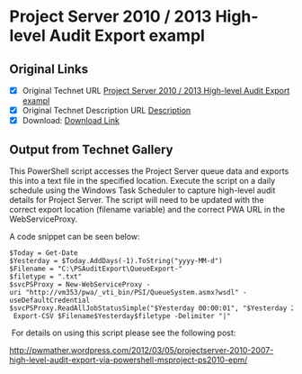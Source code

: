 # Project Server 2010 / 2013 High-level Audit Export exampl

## Original Links

- [x] Original Technet URL [Project Server 2010 / 2013 High-level Audit Export exampl](https://gallery.technet.microsoft.com/Server-2010-High-level-e9c6ad09)
- [x] Original Technet Description URL [Description](https://gallery.technet.microsoft.com/Server-2010-High-level-e9c6ad09/description)
- [x] Download: [Download Link](Download\QueuejobstatusAudit.ps1)

## Output from Technet Gallery

This PowerShell script accesses the Project Server queue data and exports this into a text file in the specified location. Execute the script on a daily schedule using the Windows Task Scheduler to capture high-level audit details for Project Server. The  script will need to be updated with the correct export location (filename variable) and the correct PWA URL in the WebServiceProxy.

A code snippet can be seen below:

```
$Today = Get-Date
$Yesterday = $Today.AddDays(-1).ToString("yyyy-MM-d")
$Filename = "C:\PSAuditExport\QueueExport-"
$filetype = ".txt"
$svcPSProxy = New-WebServiceProxy -uri "http://vm353/pwa/_vti_bin/PSI/QueueSystem.asmx?wsdl" -useDefaultCredential
$svcPSProxy.ReadAllJobStatusSimple("$Yesterday 00:00:01", "$Yesterday 23:59:59", "200", "0", "QueueCompletedTime" ,"Ascending").Status | Export-CSV $Filename$Yesterday$filetype -Delimiter "|"
```

 For details on using this script please see the following post:

http://pwmather.wordpress.com/2012/03/05/projectserver-2010-2007-high-level-audit-export-via-powershell-msproject-ps2010-epm/

